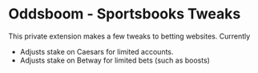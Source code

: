 # Oddsboom - Sportsbooks Tweaks

This private extension makes a few tweaks to betting websites. Currently

- Adjusts stake on Caesars for limited accounts.
- Adjusts stake on Betway for limited bets (such as boosts)
